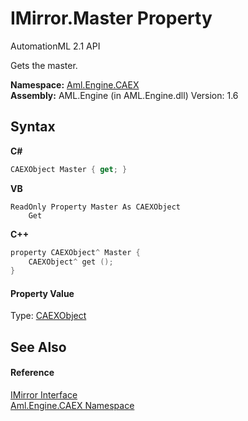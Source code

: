 # IMirror.Master Property 
AutomationML 2.1 API 

Gets the master.

**Namespace:**&nbsp;<a href="N_Aml_Engine_CAEX">Aml.Engine.CAEX</a><br />**Assembly:**&nbsp;AML.Engine (in AML.Engine.dll) Version: 1.6

## Syntax

**C#**<br />
``` C#
CAEXObject Master { get; }
```

**VB**<br />
``` VB
ReadOnly Property Master As CAEXObject
	Get
```

**C++**<br />
``` C++
property CAEXObject^ Master {
	CAEXObject^ get ();
}
```


#### Property Value
Type: <a href="T_Aml_Engine_CAEX_CAEXObject">CAEXObject</a>

## See Also


#### Reference
<a href="T_Aml_Engine_CAEX_IMirror">IMirror Interface</a><br /><a href="N_Aml_Engine_CAEX">Aml.Engine.CAEX Namespace</a><br />